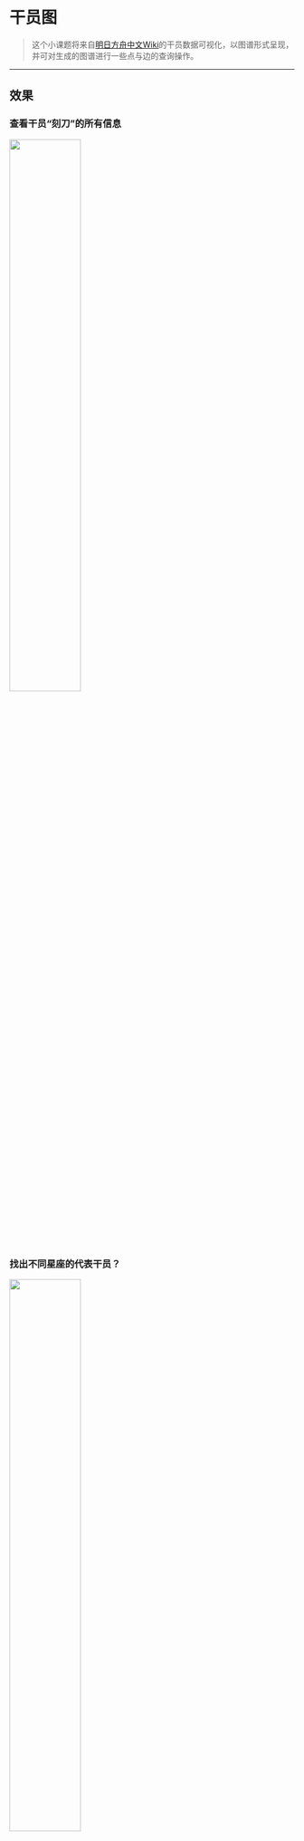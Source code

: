# 干员图

> 这个小课题将来自[明日方舟中文Wiki](http://prts.wiki/w/%E9%A6%96%E9%A1%B5)的干员数据可视化，以图谱形式呈现，并可对生成的图谱进行一些点与边的查询操作。

---

## 效果

### 查看干员“刻刀”的所有信息
<img src="https://github.com/Schlampig/OaKnights/blob/main/ExamplePicture/eg_og_1.png" height=50% width=50% />

### 找出不同星座的代表干员？
<img src="https://github.com/Schlampig/OaKnights/blob/main/ExamplePicture/eg_og_2.png" height=50% width=50% />

### 哪些干员的种族是萨卡兹？
<img src="https://github.com/Schlampig/OaKnights/blob/main/ExamplePicture/eg_og_3.png" height=50% width=50% />

### 干员“温蒂”与干员“初雪”的人际关联是？
<img src="https://github.com/Schlampig/OaKnights/blob/main/ExamplePicture/eg_og_4.png" height=50% width=50% />

### 俯瞰泰拉大陆全势力图谱
<img src="https://github.com/Schlampig/OaKnights/blob/main/ExamplePicture/eg_og_0.png" height=50% width=50% />

---
## 步骤

### 1 配置环境
- 该课题的全部代码使用[Python](https://www.python.org/)脚本语言编写，在命令行运行。
- 解析网络文件时使用了[BeautifulSoup](https://www.crummy.com/software/BeautifulSoup/)库。
- 使用[Neo4j](https://neo4j.com/)图数据库展示最终的网络。
- 相关库的版本如下：
  - TODO

### 2 获取干员名单
运行脚本[get_operator_info.py](https://github.com/Schlampig/OaKnights/blob/main/OperatorGraph/get_operator_info.py)的方法**crawl_list_page**将[干员一览](http://prts.wiki/w/%E5%B9%B2%E5%91%98%E4%B8%80%E8%A7%88)页面爬取下来；接着，使用方法**parser_list_page**解析该页面，获得干员代号清单。注意，原始的干员一览页面仅显示前50名干员，此处应在下拉列表选择“每页显示500干员”，这样就能一次处理完毕。等游戏干员总数超过500时，我们再更新脚本。

### 3 设计干员信息导图
想要获取干员的哪些基本信息呢？虽说多多益善，但凭空想象难以周全，我们使用[xmind](https://www.xmind.cn/)软件绘制一个[方舟干员信息导图](https://github.com/Schlampig/OaKnights/blob/main/OperatorSchema/%E6%96%B9%E8%88%9F%E5%B9%B2%E5%91%98%E4%BF%A1%E6%81%AF%E5%AF%BC%E5%9B%BE_20210208.png)，将计划提取的每个干员的信息列出来。

### 4 获取干员基本信息
以干员“温蒂”为例，运行脚本[get_operator_info.py](https://github.com/Schlampig/OaKnights/blob/main/OperatorGraph/get_operator_info.py)的方法**crawl_operator_info**下载干员的[可编辑页面](http://prts.wiki/index.php?title=%E6%B8%A9%E8%92%82&action=edit)，**crawl_operator_voice**方法下载干员的[语音文本页面](http://prts.wiki/w/%E6%B8%A9%E8%92%82/%E8%AF%AD%E9%9F%B3%E8%AE%B0%E5%BD%95)；接着，使用**parser_operator_info**和**parser_operator_voice**方法分别对这两个页面的内容进行提取；为方便处理，使用**check_single_operator**直接调用以上两个方法获得温蒂干员的所有信息；为一次获取所有干员的信息，结合在第2步获得的干员清单，使用**check_all_operator**方法批量处理所有干员信息；最后，所有获得的干员信息以.json格式存储在名为[operator_all.json](https://github.com/Schlampig/OaKnights/blob/main/RelateData/operator_all.json)的文档中。为了方便查看运行效果，可以使用**json2csv**方法将operator_all.json转换为表格文档[operator_all.csv](https://github.com/Schlampig/OaKnights/blob/main/RelateData/operator_all.csv)。

### 5 设计干员图谱关系三元组列表（该使用哪些关系连接干员）
虽然得到干员信息，但要构建一个全面的干员网络，需要知道干员之间的信息是如何连接的。知识图谱中采用实体与关系来表示结构化信息，对应为网络的节点与边。在绘制图谱之前，我们使用三元组来定义好需要用到的实体类型与关系类型。一个三元组的结构为(头实体，关系，尾实体)，表示头实体->关系->尾实体。将这样的三元组罗列出，得到[方舟干员图谱关系三元组列表](https://github.com/Schlampig/OaKnights/blob/main/OperatorSchema/%E6%96%B9%E8%88%9F%E5%B9%B2%E5%91%98%E5%9B%BE%E8%B0%B1%E5%85%B3%E7%B3%BB%E4%B8%89%E5%85%83%E7%BB%84%E5%88%97%E8%A1%A8_20210218.xlsx)。

### 6 生成干员信息三元组
根据方舟干员图谱关系三元组列表及operator_all.json中的所有干员信息，使用脚本[build_operator_net.py](https://github.com/Schlampig/OaKnights/blob/main/OperatorGraph/build_operator_net.py)中的**get_entity_and_relation**方法，将这些结构化信息转化为两张新的.csv格式表格：干员关系三元组表[operator_relation.csv](https://github.com/Schlampig/OaKnights/blob/main/RelateData/operator_relation.csv)和干员实体三元组表[operator_entity.csv](https://github.com/Schlampig/OaKnights/blob/main/RelateData/operator_entity.csv)。

### 7 新增干员人际关系图谱
等等，我们似乎遗漏了一个非常重要但在Wiki里没有的干员信息，那就是干员之间的人际关系。这个关系的难点在于，并非静态，而且对于不同玩家，心中承认的关系也各不相同。于是我们单独建立一张CP表，并利用脚本[add_operator_relation.py](https://github.com/Schlampig/OaKnights/blob/main/OperatorGraph/add_operator_relation.py)将这张表中的内容补充到operator_relation.csv中，得到完整的干员关系三元组表[operator_relation_cp.csv](https://github.com/Schlampig/OaKnights/blob/main/RelateData/operator_relation_cp.csv)。此处CP表中只列出了很少的一部分关系（大部分遵从游戏原设），为了使泰拉大陆的人们联系得更紧密，欢迎大家在Issue中留言补充干员关系，随着版本迭代，会选取新关系加入。

### 8 生成干员可视化网络
将operator_entity.csv与operator_relation_cp.csv（如果你不想加入干员关系，也可以将其替换为operator_relation.csv）

### 9 使用图谱的查询语句，查询感兴趣的内容
这是正文

---
## 更新截点
更新至画中人活动
